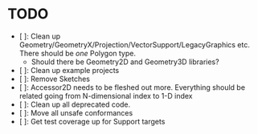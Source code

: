 # TODO

- [ ]: Clean up Geometry/GeometryX/Projection/VectorSupport/LegacyGraphics etc. There should be _one_ Polygon type.
  - Should there be Geometry2D and Geometry3D libraries?
- [ ]: Clean up example projects
- [ ]: Remove Sketches
- [ ]: Accessor2D needs to be fleshed out more. Everything should be related going from N-dimensional index to 1-D index
- [ ]: Clean up all deprecated code.
- [ ]: Move all unsafe conformances
- [ ]: Get test coverage up for Support targets
